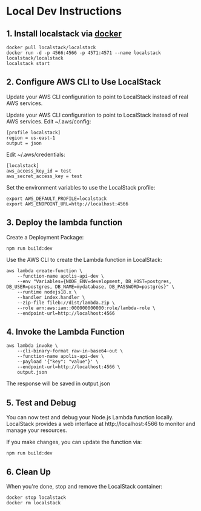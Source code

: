 # Local Dev Instructions

## 1. Install localstack via [docker](https://docs.docker.com/engine/install/)

```
docker pull localstack/localstack
docker run -d -p 4566:4566 -p 4571:4571 --name localstack localstack/localstack
localstack start
```

## 2. Configure AWS CLI to Use LocalStack

Update your AWS CLI configuration to point to LocalStack instead of real AWS services.

Update your AWS CLI configuration to point to LocalStack instead of real AWS services.
Edit ~/.aws/config:

```
[profile localstack]
region = us-east-1
output = json
```

Edit ~/.aws/credentials:

```
[localstack]
aws_access_key_id = test
aws_secret_access_key = test
```

Set the environment variables to use the LocalStack profile:

```
export AWS_DEFAULT_PROFILE=localstack
export AWS_ENDPOINT_URL=http://localhost:4566
```

## 3. Deploy the lambda function

Create a Deployment Package:

```
npm run build:dev
```

Use the AWS CLI to create the Lambda function in LocalStack:

```
aws lambda create-function \
    --function-name apolis-api-dev \
    --env "Variables={NODE_ENV=development, DB_HOST=postgres, DB_USER=postgres, DB_NAME=mydatabase, DB_PASSWORD=postgres}" \
    --runtime nodejs18.x \
    --handler index.handler \
    --zip-file fileb://dist/lambda.zip \
    --role arn:aws:iam::000000000000:role/lambda-role \
    --endpoint-url=http://localhost:4566
```

## 4. Invoke the Lambda Function

```
aws lambda invoke \
    --cli-binary-format raw-in-base64-out \
    --function-name apolis-api-dev \
    --payload '{"key": "value"}' \
    --endpoint-url=http://localhost:4566 \
    output.json
```

The response will be saved in output.json

## 5. Test and Debug

You can now test and debug your Node.js Lambda function locally. LocalStack provides a web interface at http://localhost:4566 to monitor and manage your resources.

If you make changes, you can update the function via:

```
npm run build:dev
```

## 6. Clean Up

When you're done, stop and remove the LocalStack container:

```
docker stop localstack
docker rm localstack
```
